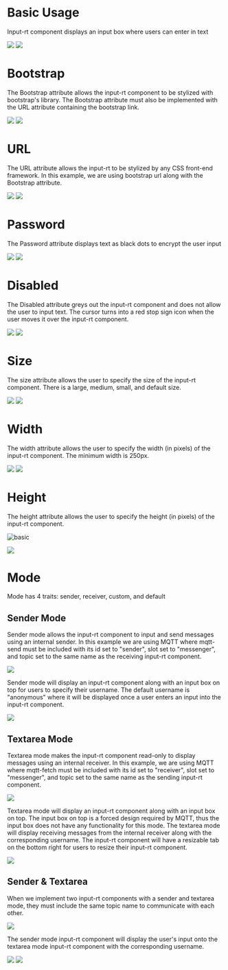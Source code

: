 # Basic Usage
Input-rt component displays an input box where users can enter in text

<!-- ![basic](basic.png) -->
<img src="basic.png">

<img src="basic_output.png">

# Bootstrap
The Bootstrap attribute allows the input-rt component to be stylized with bootstrap's library. The Bootstrap attribute must also be implemented with the URL attribute containing the bootstrap link. 

<img src="bootstrap.png"> <img src="bootstrap_output.png">

# URL
The URL attribute allows the input-rt to be stylized by any CSS front-end framework. In this example, we are using bootstrap url along with the Bootstrap attribute.

<img src="url.png"> <img src="url_output.png">

# Password
The Password attribute displays text as black dots to encrypt the user input

<img src="password_code.png">

<img src="password.png">

# Disabled
The Disabled attribute greys out the input-rt component and does not allow the user to input text. The cursor turns into a red stop sign icon when the user moves it over the input-rt component.

<img src="disabled.png">

<img src="disabled_output.png">

# Size
The size attribute allows the user to specify the size of the input-rt component. There is a large, medium, small, and default size.

<img src="size.png">

<img src="size_output.png">

# Width
The width attribute allows the user to specify the width (in pixels) of the input-rt component. The minimum width is 250px.

<img src="width.png">
<img src="width_output.png">

# Height
The height attribute allows the user to specify the height (in pixels) of the input-rt component.

<!-- <img src="height.png"> -->
![basic](height.png)

<img src="height_output.png">

# Mode
Mode has 4 traits: sender, receiver, custom, and default

## Sender Mode
Sender mode allows the input-rt component to input and send messages using an internal sender. In this example we are using MQTT where mqtt-send must be included with its id set to "sender", slot set to "messenger", and topic set to the same name as the receiving input-rt component. 

<img src="mode_sender.png">

Sender mode will display an input-rt component along with an input box on top for users to specify their username. The default username is "anonymous" where it will be displayed once a user enters an input into the input-rt component.

<img src="mode_send_output.png">

## Textarea Mode
Textarea mode makes the input-rt component read-only to display messages using an internal receiver. In this example, we are using MQTT where mqtt-fetch must be included with its id set to "receiver", slot set to "messenger", and topic set to the same name as the sending input-rt component.

<img src="mode_textarea.png">

Textarea mode will display an input-rt component along with an input box on top. The input box on top is a forced design required by MQTT, thus the input box does not have any functionality for this mode. The textarea mode will display receiving messages from the internal receiver along with the corresponding username. The input-rt component will have a resizable tab on the bottom right for users to resize their input-rt component. 

<img src="mode_textarea_output.png">

## Sender & Textarea
When we implement two input-rt components with a sender and textarea mode, they must include the same topic name to communicate with each other. 

<img src="mode_send_fetch.png">

The sender mode input-rt component will display the user's input onto the textarea mode input-rt component with the corresponding username.

<img src="mode_send_input.png"> <img src="mode_send_fetch_output.png">


